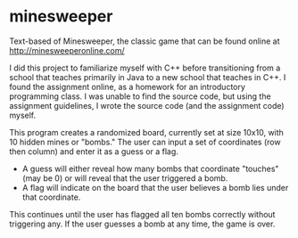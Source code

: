 # minesweeper
Text-based of Minesweeper, the classic game that can be found online at http://minesweeperonline.com/

I did this project to familiarize myself with C++ before transitioning from a school that teaches primarily in Java to a new school that teaches in C++. I found the assignment online, as a homework for an introductory programming class. I was unable to find the source code, but using the assignment guidelines, I wrote the source code (and the assignment code) myself.

This program creates a randomized board, currently set at size 10x10, with 10 hidden mines or "bombs." The user can input a set of coordinates (row then column) and enter it as a guess or a flag. 
  - A guess will either reveal how many bombs that coordinate "touches" (may be 0) or will reveal that the user triggered a bomb. 
  - A flag will indicate on the board that the user believes a bomb lies under that coordinate.
  
This continues until the user has flagged all ten bombs correctly without triggering any. If the user guesses a bomb at any time, the game is over.

